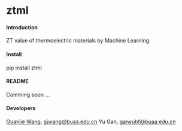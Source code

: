 # ztml

#### Introduction
ZT value of thermoelectric materials by Machine Learning.


#### Install

pip install ztml


#### README

Comming soon ...

#### Developers
[Guanjie Wang](https://alkemine.cn/gjwang), gjwang@buaa.edu.cn
Yu Gan, ganyubf@buaa.edu.cn
